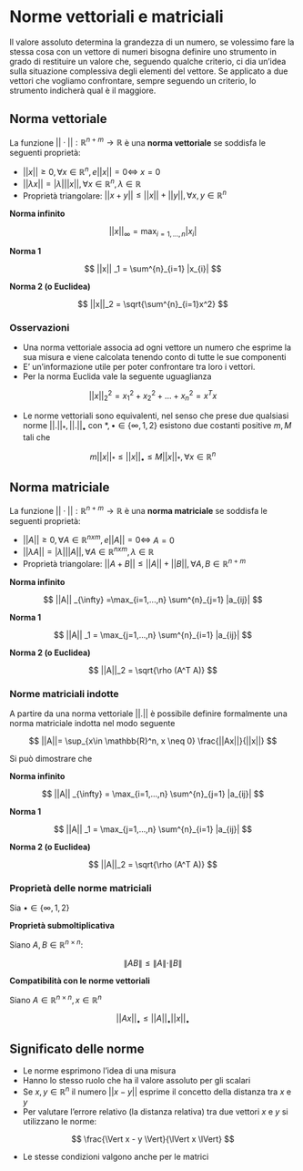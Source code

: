 # Norme vettoriali e matriciali

Il valore assoluto determina la grandezza di un numero, se volessimo fare la stessa cosa con un vettore di numeri bisogna definire uno strumento in grado di restituire un valore che, seguendo qualche criterio, ci dia un’idea sulla situazione complessiva degli elementi del vettore. Se applicato a due vettori che vogliamo confrontare, sempre seguendo un criterio, lo strumento indicherà qual è il maggiore. 

## Norma vettoriale

La funzione $||\cdot|| : \mathbb R^{n+m} \rightarrow \mathbb R$ è una **norma vettoriale** se soddisfa le seguenti proprietà:

- $||x|| \ge 0, \forall x \in \mathbb R^{n}, e ||x|| = 0 \Leftrightarrow$ $x = 0$
- $||\lambda x || = |\lambda | ||x || , \forall x \in \mathbb R^{n} , \lambda \in \mathbb R$
- Proprietà triangolare: $||x+y|| \le ||x|| + ||y||, \forall x,y \in \mathbb R^{n}$

**Norma infinito**

$$
||x|| _{\infty} =\max_{i=1,...,n}  |x_{i}|
$$

**Norma 1**

$$
||x|| _1 = \sum^{n}_{i=1} |x_{i}|
$$

**Norma 2 (o Euclidea)**

$$
||x||_2 = \sqrt{\sum^{n}_{i=1}x^2}
$$

### Osservazioni

- Una norma vettoriale associa ad ogni vettore un numero che esprime la sua misura e viene calcolata tenendo conto di tutte le sue componenti
- E’ un’informazione utile per poter confrontare tra loro i vettori.
- Per la norma Euclida vale la seguente uguaglianza

$$
||x||_2^2=x_1^2+x_2^2+\dots + x_n^2=x^Tx
$$

- Le norme vettoriali sono equivalenti, nel senso che prese due qualsiasi norme $||.||_*, ||.||_\bullet$ con $*, \bullet \in \{\infty, 1, 2\}$  esistono due costanti positive $m,M$ tali che

$$
m||x||_*\leq ||x||_\bullet \leq M||x||_*, \forall x \in \mathbb{R}^n
$$

## Norma matriciale

La funzione $||\cdot|| : \mathbb R^{n+m} \rightarrow \mathbb R$ è una **norma matriciale** se soddisfa le seguenti proprietà:

- $||A|| \ge 0, \forall A \in \mathbb R^{nxm}, e ||A|| = 0 \Leftrightarrow$ $A = 0$
- $||\lambda A || = |\lambda | || A || , \forall A \in \mathbb R^{nxm} , \lambda \in \mathbb R$
- Proprietà triangolare: $||A+B|| \le ||A|| + ||B||, \forall A,B \in \mathbb R^{n+m}$

**Norma infinito**

$$
||A|| _{\infty} =\max_{i=1,...,n}  \sum^{n}_{j=1} |a_{ij}|
$$

**Norma 1**

$$
||A|| _1 = \max_{j=1,...,n}  \sum^{n}_{i=1} |a_{ij}|
$$

**Norma 2 (o Euclidea)**

$$
||A||_2 = \sqrt{\rho (A^T A)}
$$

### Norme matriciali indotte

A partire da una norma vettoriale $||.||$ è possibile definire formalmente una norma matriciale indotta nel modo seguente

$$
||A||= \sup_{x\in \mathbb{R}^n, x \neq 0} \frac{||Ax||}{||x||}
$$

Si può dimostrare che

**Norma infinito**

$$
||A|| _{\infty} = \max_{i=1,...,n}  \sum^{n}_{j=1} |a_{ij}|
$$

**Norma 1**

$$
||A|| _1 = \max_{j=1,...,n}  \sum^{n}_{i=1} |a_{ij}|
$$

**Norma 2 (o Euclidea)**

$$
||A||_2 = \sqrt{\rho (A^T A)}
$$

### Proprietà delle norme matriciali

Sia $\bullet\in\{\infty, 1, 2\}$

**Proprietà submoltiplicativa**

Siano $A, B \in \mathbb R^{n \times n}:$

$$
\lVert AB \lVert \le \lVert A \lVert \cdot \lVert B \lVert
$$

**Compatibilità con le norme vettoriali**

Siano $A \in \mathbb{R}^{n \times n }, x \in \mathbb{R}^n$

$$
||Ax||_\bullet \leq ||A||_\bullet||x||_\bullet
$$

## Significato delle norme

- Le norme esprimono l’idea di una misura
- Hanno lo stesso ruolo che ha il valore assoluto per gli scalari
- Se $x,y \in \mathbb{R}^n$ il numero $||x-y||$ esprime il concetto della distanza tra $x$ e $y$
- Per valutare l’errore relativo (la distanza relativa) tra due vettori $x$ e $y$ si utilizzano le norme:

$$
\frac{\Vert x - y \Vert}{\lVert  x \lVert}
$$

- Le stesse condizioni valgono anche per le matrici